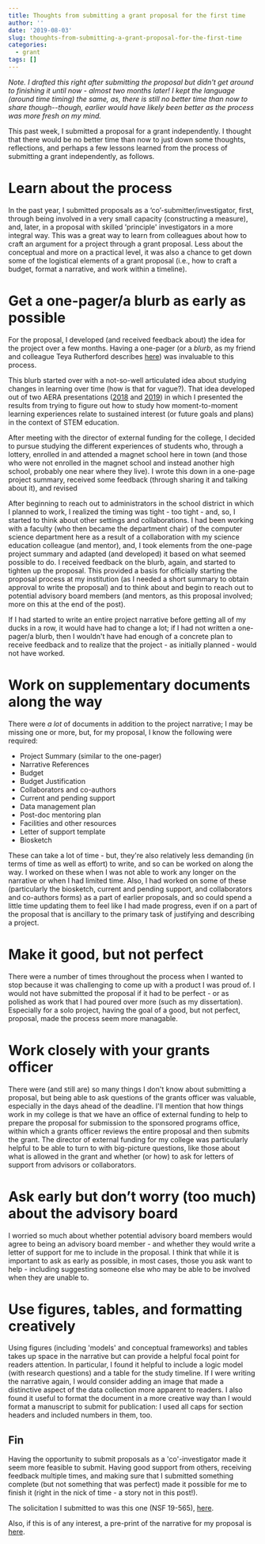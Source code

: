 ```yaml
---
title: Thoughts from submitting a grant proposal for the first time
author: ''
date: '2019-08-03'
slug: thoughts-from-submitting-a-grant-proposal-for-the-first-time
categories:
  - grant
tags: []
---
```


*Note. I drafted this right after submitting the proposal but didn't get around to finishing it until now - almost two months later! I kept the language (around time timing) the same, as, there is still no better time than now to share though--though, earlier would have likely been better as the process was more fresh on my mind.*

This past week, I submitted a proposal for a grant independently. I thought that there would be no better time than now to just down some thoughts, reflections, and perhaps a few lessons learned from the process of submitting a grant independently, as follows.

# Learn about the process

In the past year, I submitted proposals as a ‘co’-submitter/investigator, first, through being involved in a very small capacity (constructing a measure), and, later, in a proposal with skilled 'principle' investigators in a more integral way. This was a great way to learn from colleagues about how to craft an argument for a project through a grant proposal. Less about the conceptual and more on a practical level, it was also a chance to get down some of the logistical elements of a grant proposal (i.e., how to craft a budget, format a narrative, and work within a timeline). 

# Get a one-pager/a blurb as early as possible

For the proposal, I developed (and received feedback about) the idea for the project over a few months. Having a one-pager (or a *blurb*, as my friend and colleague Teya Rutherford describes [here](https://rutherfordlab.wordpress.com/nsf-career-app-reflections/)) was invaluable to this process. 

This blurb started over with a not-so-well articulated idea about studying changes in learning over time (how is that for vague?). That idea developed out of two AERA presentations ([2018](https://joshuamrosenberg.com/blog/aera-presentation-how-engagement-during-out-of-school-stem-programs-promotes-the-development-of-interest/) and [2019](https://joshuamrosenberg.com/post/2019/04/04/presentations-at-aera-2019/)) in which I presented the results from trying to figure out how to study how moment-to-moment learning experiences relate to sustained interest (or future goals and plans) in the context of STEM education. 

After meeting with the director of external funding for the college, I decided to pursue studying the different experiences of students who, through a lottery, enrolled in and attended a magnet school here in town (and those who were not enrolled in the magnet school and instead another high school, probably one near where they live). I wrote this down in a one-page project summary, received some feedback (through sharing it and talking about it), and revised 

After beginning to reach out to administrators in the school district in which I planned to work, I realized the timing was tight - too tight - and, so, I started to think about other settings and collaborations. I had been working with a faculty (who then became the department chair) of the computer science department here as a result of a collaboration with my science education colleague (and mentor), and, I took elements from the one-page project summary and adapted (and developed) it based on what seemed possible to do. I received feedback on the blurb, again, and started to tighten up the proposal. This provided a basis for officially starting the proposal process at my institution (as I needed a short summary to obtain approval to write the proposal) and to think about and begin to reach out to potential advisory board members (and mentors, as this proposal involved; more on this at the end of the post).

If I had started to write an entire project narrative before getting all of my ducks in a row, it would have had to change a lot; if I had not written a one-pager/a blurb, then I wouldn't have had enough of a concrete plan to receive feedback and to realize that the project - as initially planned - would not have worked. 

# Work on supplementary documents along the way

There were *a lot* of documents in addition to the project narrative; I may be missing one or more, but, for my proposal, I know the following were required:

- Project Summary (similar to the one-pager)  
- Narrative References  
- Budget  
- Budget Justification  
- Collaborators and co-authors  
- Current and pending support  
- Data management plan  
- Post-doc mentoring plan  
- Facilities and other resources  
- Letter of support template  
- Biosketch  

These can take a lot of time - but, they're also relatively less demanding (in terms of time as well as effort) to write, and so can be worked on along the way. I worked on these when I was not able to work any longer on the narrative or when I had limited time. Also, I had worked on some of these (particularly the biosketch, current and pending support, and collaborators and co-authors forms) as a part of earlier proposals, and so could spend a little time updating them to feel like I had made progress, even if on a part of the proposal that is ancillary to the primary task of justifying and describing a project. 

# Make it good, but not perfect

There were a number of times throughout the process when I wanted to stop because it was challenging to come up with a product I was proud of. I would not have submitted the proposal if it had to be perfect - or as polished as work that I had poured over more (such as my dissertation). Especially for a solo project, having the goal of a good, but not perfect, proposal, made the process seem more managable. 

# Work closely with your grants officer 

There were (and still are) so many things I don't know about submitting a proposal, but being able to ask questions of the grants officer was valuable, especially in the days ahead of the deadline. I'll mention that how things work in my college is that we have an office of external funding to help to prepare the proposal for submission to the sponsored programs office, within which a grants officer reviews the entire proposal and then submits the grant. The director of external funding for my college was particularly helpful to be able to turn to with big-picture questions, like those about what is allowed in the grant and whether (or how) to ask for letters of support from advisors or collaborators.

# Ask early but don’t worry (too much) about the advisory board

I worried so much about whether potential advisory board members would agree to being an advisory board member - and whether they would write a letter of support for me to include in the proposal. I think that while it is important to ask as early as possible, in most cases, those you ask want to help - including suggesting someone else who may be able to be involved when they are unable to. 

# Use figures, tables, and formatting creatively

Using figures (including 'models' and conceptual frameworks) and tables takes up space in the narrative but can provide a helpful focal point for readers attention. In particular, I found it helpful to include a logic model (with research questions) and a table for the study timeline. If I were writing the narrative again, I would consider adding an image that made a distinctive aspect of the data collection more apparent to readers. I also found it useful to format the document in a more creative way than I would format a manuscript to submit for publication: I used all caps for section headers and included numbers in them, too. 

## Fin

Having the opportunity to submit proposals as a 'co'-investigator made it seem more feasible to submit. Having good support from others, receiving feedback multiple times, and making sure that I submitted something complete (but not something that was perfect) made it possible for me to finish it (right in the nick of time - a story not in this post!).

The solicitation I submitted to was this one (NSF 19-565), [here](https://www.nsf.gov/pubs/2019/nsf19565/nsf19565.htm).

Also, if this is of any interest, a pre-print of the narrative for my proposal is [here](https://osf.io/9mg5y/).
